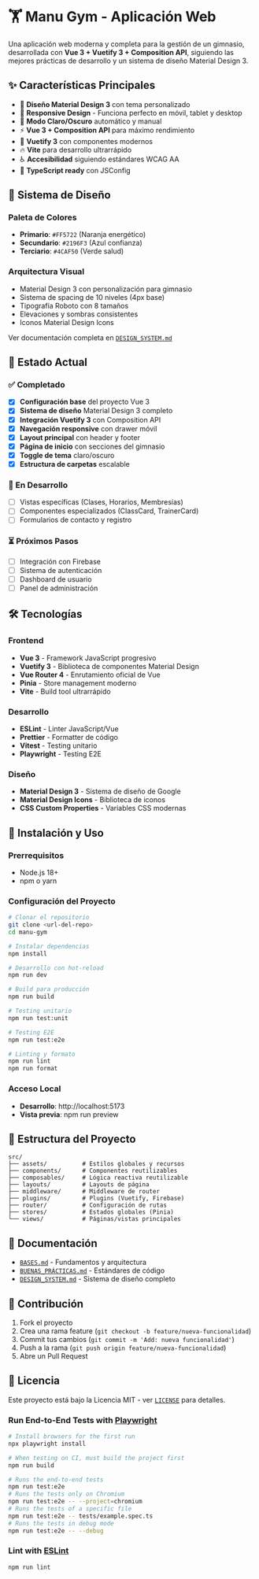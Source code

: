 # 🏋️ Manu Gym - Aplicación Web

Una aplicación web moderna y completa para la gestión de un gimnasio, desarrollada con **Vue 3 + Vuetify 3 + Composition API**, siguiendo las mejores prácticas de desarrollo y un sistema de diseño Material Design 3.

## ✨ **Características Principales**

- 🎨 **Diseño Material Design 3** con tema personalizado
- 📱 **Responsive Design** - Funciona perfecto en móvil, tablet y desktop
- 🌙 **Modo Claro/Oscuro** automático y manual
- ⚡ **Vue 3 + Composition API** para máximo rendimiento
- 🎯 **Vuetify 3** con componentes modernos
- 🔥 **Vite** para desarrollo ultrarrápido
- ♿ **Accesibilidad** siguiendo estándares WCAG AA
- 📏 **TypeScript ready** con JSConfig

## 🎨 **Sistema de Diseño**

### Paleta de Colores

- **Primario**: `#FF5722` (Naranja energético)
- **Secundario**: `#2196F3` (Azul confianza)
- **Terciario**: `#4CAF50` (Verde salud)

### Arquitectura Visual

- Material Design 3 con personalización para gimnasio
- Sistema de spacing de 10 niveles (4px base)
- Tipografía Roboto con 8 tamaños
- Elevaciones y sombras consistentes
- Iconos Material Design Icons

Ver documentación completa en [`DESIGN_SYSTEM.md`](./DESIGN_SYSTEM.md)

## 🚀 **Estado Actual**

### ✅ Completado

- [x] **Configuración base** del proyecto Vue 3
- [x] **Sistema de diseño** Material Design 3 completo
- [x] **Integración Vuetify 3** con Composition API
- [x] **Navegación responsive** con drawer móvil
- [x] **Layout principal** con header y footer
- [x] **Página de inicio** con secciones del gimnasio
- [x] **Toggle de tema** claro/oscuro
- [x] **Estructura de carpetas** escalable

### 🔄 En Desarrollo

- [ ] Vistas específicas (Clases, Horarios, Membresías)
- [ ] Componentes especializados (ClassCard, TrainerCard)
- [ ] Formularios de contacto y registro

### ⏳ Próximos Pasos

- [ ] Integración con Firebase
- [ ] Sistema de autenticación
- [ ] Dashboard de usuario
- [ ] Panel de administración

## 🛠️ **Tecnologías**

### Frontend

- **Vue 3** - Framework JavaScript progresivo
- **Vuetify 3** - Biblioteca de componentes Material Design
- **Vue Router 4** - Enrutamiento oficial de Vue
- **Pinia** - Store management moderno
- **Vite** - Build tool ultrarrápido

### Desarrollo

- **ESLint** - Linter JavaScript/Vue
- **Prettier** - Formatter de código
- **Vitest** - Testing unitario
- **Playwright** - Testing E2E

### Diseño

- **Material Design 3** - Sistema de diseño de Google
- **Material Design Icons** - Biblioteca de iconos
- **CSS Custom Properties** - Variables CSS modernas

## 🚀 **Instalación y Uso**

### Prerrequisitos

- Node.js 18+
- npm o yarn

### Configuración del Proyecto

```bash
# Clonar el repositorio
git clone <url-del-repo>
cd manu-gym

# Instalar dependencias
npm install

# Desarrollo con hot-reload
npm run dev

# Build para producción
npm run build

# Testing unitario
npm run test:unit

# Testing E2E
npm run test:e2e

# Linting y formato
npm run lint
npm run format
```

### Acceso Local

- **Desarrollo**: http://localhost:5173
- **Vista previa**: npm run preview

## 📁 **Estructura del Proyecto**

```
src/
├── assets/          # Estilos globales y recursos
├── components/      # Componentes reutilizables
├── composables/     # Lógica reactiva reutilizable
├── layouts/         # Layouts de página
├── middleware/      # Middleware de router
├── plugins/         # Plugins (Vuetify, Firebase)
├── router/          # Configuración de rutas
├── stores/          # Estados globales (Pinia)
└── views/           # Páginas/vistas principales
```

## 📖 **Documentación**

- [`BASES.md`](./BASES.md) - Fundamentos y arquitectura
- [`BUENAS_PRÁCTICAS.md`](./BUENAS_PRÁCTICAS.md) - Estándares de código
- [`DESIGN_SYSTEM.md`](./DESIGN_SYSTEM.md) - Sistema de diseño completo

## 🤝 **Contribución**

1. Fork el proyecto
2. Crea una rama feature (`git checkout -b feature/nueva-funcionalidad`)
3. Commit tus cambios (`git commit -m 'Add: nueva funcionalidad'`)
4. Push a la rama (`git push origin feature/nueva-funcionalidad`)
5. Abre un Pull Request

## 📝 **Licencia**

Este proyecto está bajo la Licencia MIT - ver [`LICENSE`](./LICENSE) para detalles.

### Run End-to-End Tests with [Playwright](https://playwright.dev)

```sh
# Install browsers for the first run
npx playwright install

# When testing on CI, must build the project first
npm run build

# Runs the end-to-end tests
npm run test:e2e
# Runs the tests only on Chromium
npm run test:e2e -- --project=chromium
# Runs the tests of a specific file
npm run test:e2e -- tests/example.spec.ts
# Runs the tests in debug mode
npm run test:e2e -- --debug
```

### Lint with [ESLint](https://eslint.org/)

```sh
npm run lint
```
